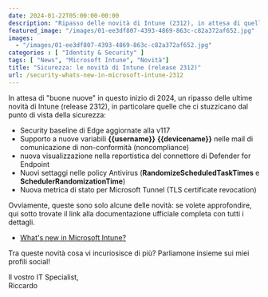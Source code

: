 ```yaml
---
date: 2024-01-22T05:00:00-00:00
description: "Ripasso delle novità di Intune (2312), in attesa di quellequelle del 2024."
featured_image: "/images/01-ee3df807-4393-4869-863c-c82a372af652.jpg"
images:
  - "/images/01-ee3df807-4393-4869-863c-c82a372af652.jpg"
categories : [ "Identity & Security" ]
tags: [ "News", "Microsoft Intune", "Novità"]
title: "Sicurezza: le novità di Intune (release 2312)"
url: /security-whats-new-in-microsoft-intune-2312
---
```

In attesa di "buone nuove" in questo inizio di 2024, un ripasso delle ultime novità di Intune (release 2312), in particolare quelle che ci stuzzicano dal punto di vista della sicurezza:

- Security baseline di Edge aggiornate alla v117
- Supporto a nuove variabili **{{username}}** **{{devicename}}** nelle mail di comunicazione di non-conformità (noncompliance)
- nuova visualizzazione nella reportistica del connettore di Defender for Endpoint
- Nuovi settaggi nelle policy Antivirus (**RandomizeScheduledTaskTimes** e **SchedulerRandomizationTime**)
- Nuova metrica di stato per Microsoft Tunnel (TLS certificate revocation)

Ovviamente, queste sono solo alcune delle novità: se volete approfondire, qui sotto trovate il link alla documentazione ufficiale completa con tutti i dettagli.
- [What's new in Microsoft Intune?](https://learn.microsoft.com/en-us/mem/intune/fundamentals/whats-new#week-of-december-13-2023-service-release-2312) 

Tra queste novità cosa vi incuriosisce di più? Parliamone insieme sui miei profili social!

Il vostro IT Specialist,  
Riccardo
